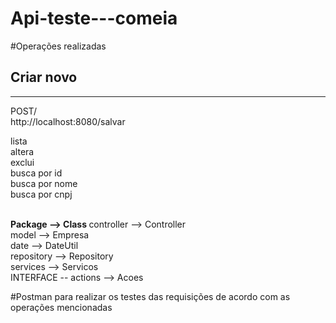 # Api-teste---comeia

#Operações realizadas

<h2>Criar novo</h2>
<hr>
POST/ <br>
http://localhost:8080/salvar
<br> 

lista <br>
altera <br>
exclui <br>
busca por id <br>
busca por nome <br>
busca por cnpj <br>
<br>


<b>Package --> Class
</b>
controller --> Controller <br>
model -->  Empresa <br>
date --> DateUtil <br>
repository --> Repository <br>
services --> Servicos <br>
INTERFACE -- actions --> Acoes <br>

#Postman para realizar os testes das requisições de acordo com as operações mencionadas

